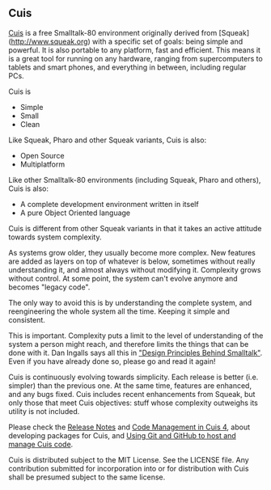Cuis
----

[Cuis](http://www.jvuletich.org/Cuis/Index.html) is a free Smalltalk-80 environment originally derived from [Squeak] (http://www.squeak.org) with a specific set of goals: being simple and powerful. It is also portable to any platform, fast and efficient. This means it is a great tool for running on any hardware, ranging from supercomputers to tablets and smart phones, and everything in between, including regular PCs.

Cuis is

* Simple
* Small
* Clean
 
Like Squeak, Pharo and other Squeak variants, Cuis is also:
* Open Source
* Multiplatform

Like other Smalltalk-80 environments (including Squeak, Pharo and others), Cuis is also:
* A complete development environment written in itself
* A pure Object Oriented language


Cuis is different from other Squeak variants in that it takes an active attitude towards system complexity.

As systems grow older, they usually become more complex. New features are added as layers on top of whatever is below, sometimes without really understanding it, and almost always without modifying it. Complexity grows without control. At some point, the system can't evolve anymore and becomes "legacy code".

The only way to avoid this is by understanding the complete system, and reengineering the whole system all the time. Keeping it simple and consistent.

This is important. Complexity puts a limit to the level of understanding of the system a person might reach, and therefore limits the things that can be done with it. Dan Ingalls says all this in ["Design Principles Behind Smalltalk"](http://www.cs.virginia.edu/~evans/cs655/readings/smalltalk.html). Even if you have already done so, please go and read it again!

Cuis is continuously evolving towards simplicity. Each release is better (i.e. simpler) than the previous one. At the same time, features are enhanced, and any bugs fixed. Cuis includes recent enhancements from Squeak, but only those that meet Cuis objectives: stuff whose complexity outweighs its utility is not included.

Please check the [Release Notes](http://www.jvuletich.org/Cuis/CuisReleaseNotes.html) and [Code Management in Cuis 4](http://www.jvuletich.org/Cuis/CodeManagementInCuis4.html), about developing packages for Cuis, and [Using Git and GitHub to host and manage Cuis code](http://www.jvuletich.org/Cuis/CuisAndGitHub.html).

Cuis is distributed subject to the MIT License. See the LICENSE file. Any contribution submitted for incorporation into or for distribution with Cuis shall be presumed subject to the same license.

